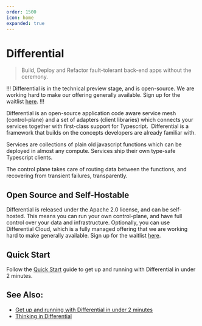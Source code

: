 ```yaml
---
order: 1500
icon: home
expanded: true
---
```


# Differential

> Build, Deploy and Refactor fault-tolerant back-end apps without the ceremony.

!!!
Differential is in the technical preview stage, and is open-source. We are working hard to make our offering generally available. Sign up for the waitlist [here](https://forms.fillout.com/t/9M1VhL8Wxyus).
!!!

Differential is an open-source application code aware service mesh (control-plane) and a set of adapters (client libraries) which connects your services together with first-class support for Typescript.
‍
Differential is a framework that builds on the concepts developers are already familiar with.

Services are collections of plain old javascript functions which can be deployed in almost any compute. Services ship their own type-safe Typescript clients.

The control plane takes care of routing data between the functions, and recovering from transient failures, transparently.

## Open Source and Self-Hostable

Differential is released under the Apache 2.0 license, and can be self-hosted. This means you can run your own control-plane, and have full control over your data and infrastructure. Optionally, you can use Differential Cloud, which is a fully managed offering that we are working hard to make generally available. Sign up for the waitlist [here](https://forms.fillout.com/t/9M1VhL8Wxyus).

## Quick Start

Follow the [Quick Start](./getting-started/quick-start.md) guide to get up and running with Differential in under 2 minutes.

## See Also:

- [Get up and running with Differential in under 2 minutes](https://docs.differential.dev/getting-started/quick-start/)
- [Thinking in Differential](https://docs.differential.dev/getting-started/thinking/)

